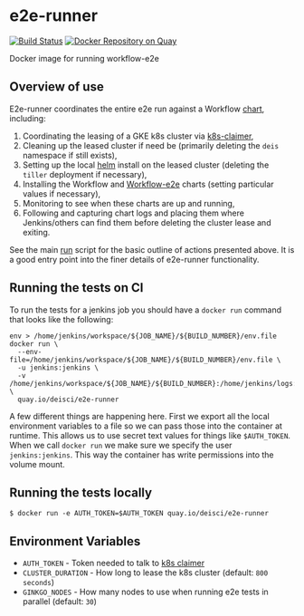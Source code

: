 # e2e-runner
[![Build Status](https://ci.deis.io/job/e2e-runner/badge/icon)](https://ci.deis.io/job/e2e-runner)
[![Docker Repository on Quay](https://quay.io/repository/deisci/e2e-runner/status "Docker Repository on Quay")](https://quay.io/repository/deisci/e2e-runner)

Docker image for running workflow-e2e

## Overview of use

E2e-runner coordinates the entire e2e run against a Workflow [chart](https://github.com/deis/charts/tree/master/workflow-dev), including:

  1. Coordinating the leasing of a GKE k8s cluster via [k8s-claimer](https://github.com/deis/k8s-claimer),
  1. Cleaning up the leased cluster if need be (primarily deleting the `deis` namespace if still exists),
  1. Setting up the local [helm](https://github.com/kubernetes/helm) install on the leased cluster (deleting the `tiller` deployment if necessary),
  1. Installing the Workflow and [Workflow-e2e](https://github.com/deis/charts/tree/master/workflow-dev-e2e) charts (setting particular values if necessary),
  1. Monitoring to see when these charts are up and running,
  1. Following and capturing chart logs and placing them where Jenkins/others can find them before deleting the cluster lease and exiting.

See the main [run](https://github.com/deis/e2e-runner/blob/master/scripts/run.sh) script for the basic outline of actions presented above.  It is a good entry point into the finer details of e2e-runner functionality.

## Running the tests on CI
To run the tests for a jenkins job you should have a `docker run` command that looks like the following:

```
env > /home/jenkins/workspace/${JOB_NAME}/${BUILD_NUMBER}/env.file
docker run \
  --env-file=/home/jenkins/workspace/${JOB_NAME}/${BUILD_NUMBER}/env.file \
  -u jenkins:jenkins \
  -v /home/jenkins/workspace/${JOB_NAME}/${BUILD_NUMBER}:/home/jenkins/logs:rw \
  quay.io/deisci/e2e-runner
```

A few different things are happening here. First we export all the local environment variables to a file so we can pass those into the container at runtime. This allows us to use secret text values for things like `$AUTH_TOKEN`. When we call `docker run` we make sure we specify the user `jenkins:jenkins`. This way the container has write permissions into the volume mount.

## Running the tests locally
```
$ docker run -e AUTH_TOKEN=$AUTH_TOKEN quay.io/deisci/e2e-runner
```

## Environment Variables
* `AUTH_TOKEN` - Token needed to talk to [k8s claimer](https://github.com/deis/k8s-claimer)
* `CLUSTER_DURATION` - How long to lease the k8s cluster (default: `800 seconds`)
* `GINKGO_NODES` - How many nodes to use when running e2e tests in parallel (default: `30`)
